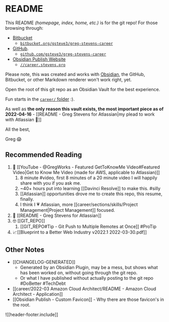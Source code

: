 # README
This README *(homepage, index, home, etc.)* is for the git repo! For those browsing through:

- [Bitbucket](https://bitbucket.org/gsteve3/greg-stevens-career-cv/src/main/)
	- [`bitbucket.org/gsteve3/greg-stevens-career`](https://bitbucket.org/gsteve3/greg-stevens-career)
- [GitHub](https://github.com/gsteve3/greg-stevens-career-cv).
	- [`github.com/gsteve3/greg-stevens-career`](https://github.com/gsteve3/greg-stevens-career)
- [Obsidian Publish Website](https://career.stevens.pro/)
	- [`//career.stevens.pro`](https://career.stevens.pro/)

Please note, this was created and works with [Obsidian](https://obsidian.md), the GitHub, Bitbucket, or other Markdown renderer won't work right, yet.

Open the root of this git repo as an Obsidian Vault for the best experience.

Fun starts in the [`career/` folder](README%20-%20Greg%20Stevens%20for%20Atlassian.md) :).

As well as **the only reason this vault exists, the most important piece as of 2022-04-16** - 
[[README - Greg Stevens for Atlassian|my plead to work with Atlassian 🙏]]



All the best,


Greg 😱


## Recommended Reading

1. 🎥 [[YouTube - @GregWorks - Featured GetToKnowMe Video#Featured Video|Get to Know Me Video (made for AWS, applicable to Atlassian)]]
	1. 8 minute #video, first 8 minutes of a 20 minute video I will happily share with you if you ask me.
	1. ~40+ hours put into learning [[Davinci Resolve]] to make this. #silly
	1. [[Atlassian]] opportunities drove me to create this repo, this resume, finally.
	1. I think I 💗 Atlassian, more [[career/sections/skills/Project Management|Project Management]] focused.
2. 🙏 [[README - Greg Stevens for Atlassian]]
3. 🤓 [[GIT_REPO]]
	1. [[GIT_REPO#Tip - Git Push to Multiple Remotes at Once]] #ProTip
4. 📈[[Blueprint to a Better Web Industry v2022.1 2022-03-30.pdf]]


## Other Notes
- [[CHANGELOG-GENERATED]]
	- Generated by an Obsidian Plugin, may be a mess, but shows what has been worked on, without going through the git repo.
	- Or what I have published without actually posting to the git repo #DoBetter #TechDebt 
- [[career/2022-03 Amazon Cloud Architect/README - Amazon Cloud Architect - Application]]
- [[Obsidian Publish - Custom Favicon]] - Why there are those favicon's in the root.

![[header-footer.include]]